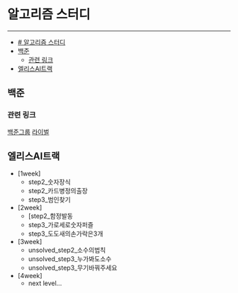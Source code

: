 # 알고리즘 스터디
----------------------------------------------------------------
- [# 알고리즘 스터디](#-알고리즘-스터디)
- [백준](#백준)
  - [관련 링크](#관련-링크)
- [엘리스AI트랙](#엘리스ai트랙)

## 백준

### 관련 링크
[백준그룹](https://www.acmicpc.net/group/member/12750)
[라이벌](https://solved.ac/ranking/rival)

## 엘리스AI트랙
+ [1week]
  + step2_숫자장식
  + step2_카드병정의출장
  + step3_범인찾기
+ [2week]
  + [step2_함정발동
  + step3_가로세로숫자퍼즐
  + step3_도도새의손가락은3개
+ [3week]
  + unsolved_step2_소수의법칙
  + unsolved_step3_누가봐도소수
  + unsolved_step3_무기바꿔주세요
+ [4week]
  + next level...

